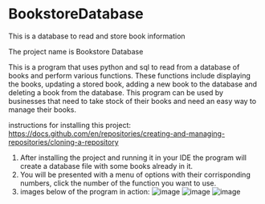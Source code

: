 # BookstoreDatabase
This is a database to read and store book information

The project name is Bookstore Database

This is a program that uses python and sql to read from a database of books and perform various functions. These functions include displaying the books, updating a stored book, adding a new book to the database and deleting a book from the database.
This program can be used by businesses that need to take stock of their books and need an easy way to manage their books.

instructions for installing this project: https://docs.github.com/en/repositories/creating-and-managing-repositories/cloning-a-repository

1. After installing the project and running it in your IDE the program will create a database file with some books already in it.
2. You will be presented with a menu of options with their corrisponding numbers, click the number of the function you want to use.
3. images below of the program in action:
![image](https://github.com/KaiSwanepoel/BookstoreDatabase/assets/171057453/c4baa92b-425c-4cf2-abe8-06a36a006f67)
![image](https://github.com/KaiSwanepoel/BookstoreDatabase/assets/171057453/49682027-c626-4d30-9d20-15048c2603e2)
![image](https://github.com/KaiSwanepoel/BookstoreDatabase/assets/171057453/ba355ae4-6dcf-4748-b73d-46d124c0a6b4)
